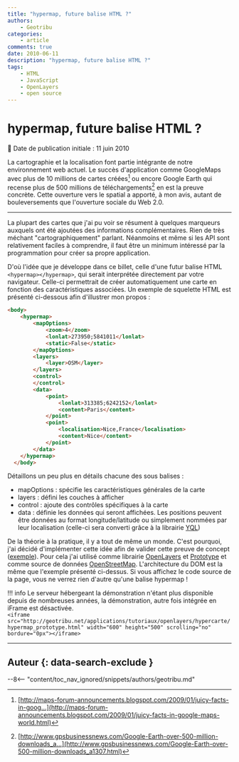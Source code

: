 ```yaml
---
title: "hypermap, future balise HTML ?"
authors:
    - Geotribu
categories:
    - article
comments: true
date: 2010-06-11
description: "hypermap, future balise HTML ?"
tags:
    - HTML
    - JavaScript
    - OpenLayers
    - open source
---
```


# hypermap, future balise HTML ?

:calendar: Date de publication initiale : 11 juin 2010

La cartographie et la localisation font partie intégrante de notre environnement web actuel. Le succès d'application comme GoogleMaps avec plus de 10 millions de cartes créées[^1] ou encore Google Earth qui recense plus de 500 millions de téléchargements[^2] en est la preuve concrète. Cette ouverture vers le spatial a apporté, à mon avis, autant de bouleversements que l'ouverture sociale du Web 2.0.

----

La plupart des cartes que j'ai pu voir se résument à quelques marqueurs auxquels ont été ajoutées des informations complémentaires. Rien de très méchant "cartographiquement" parlant. Néanmoins et même si les API sont relativement faciles à comprendre, il faut être un minimum intéressé par la programmation pour créer sa propre application.

D'où l'idée que je développe dans ce billet, celle d'une futur balise HTML `<hypermap></hypermap>`, qui serait interprétée directement par votre navigateur. Celle-ci permettrait de créer automatiquement une carte en fonction des caractéristiques associées. Un exemple de squelette HTML est présenté ci-dessous afin d'illustrer mon propos :

```html
<body>
    <hypermap>
        <mapOptions>
            <zoom>4</zoom>
            <lonlat>273950;5841011</lonlat>
            <static>False</static>
        </mapOptions>
        <layers>
            <layer>OSM</layer>
        </layers>
        <control>
        </control>
        <data>
            <point>
                <lonlat>313385;6242152</lonlat>
                <content>Paris</content>  
            </point>
            <point>
                <localisation>Nice,France</localisation>
                <content>Nice</content>  
            </point>
        </data>
    </hypermap>
  </body>
```

Détaillons un peu plus en détails chacune des sous balises :

- mapOptions : spécifie les caractéristiques générales de la carte
- layers : défini les couches à afficher
- control : ajoute des contrôles spécifiques à la carte
- data : définie les données qui seront affichées. Les positions peuvent être données au format longitude/latitude ou simplement nommées par leur localisation (celle-ci sera converti grâce à la librairie [YQL](http://developer.yahoo.com/yql/))

De la théorie à la pratique, il y a tout de même un monde. C'est pourquoi, j'ai décidé d'implémenter cette idée afin de valider cette preuve de concept ([exemple](http://geotribu.net/applications/tutoriaux/openlayers/hypercarte/hypermap_prototype.html)). Pour cela j'ai utilisé comme librairie [OpenLayers](https://openlayers.org/) et [Prototype](http://www.prototypejs.org/) et comme source de données [OpenStreetMap](https://www.openstreetmap.org/). L'architecture du DOM est la même que l'exemple présenté ci-dessus. Si vous affichez le code source de la page, vous ne verrez rien d'autre qu'une balise hypermap !

!!! info
    Le serveur hébergeant la démonstration n'étant plus disponible depuis de nombreuses années, la démonstration, autre fois intégrée en iFrame est désactivée.  
    `<iframe src="http://geotribu.net/applications/tutoriaux/openlayers/hypercarte/hypermap_prototype.html" width="600" height="500" scrolling="no" bordure="0px"></iframe>`

[^1]: [http://maps-forum-announcements.blogspot.com/2009/01/juicy-facts-in-goog...](http://maps-forum-announcements.blogspot.com/2009/01/juicy-facts-in-google-maps-world.html)
[^2]: [http://www.gpsbusinessnews.com/Google-Earth-over-500-million-downloads_a...](http://www.gpsbusinessnews.com/Google-Earth-over-500-million-downloads_a1307.html)

----

## Auteur {: data-search-exclude }

--8<-- "content/toc_nav_ignored/snippets/authors/geotribu.md"
